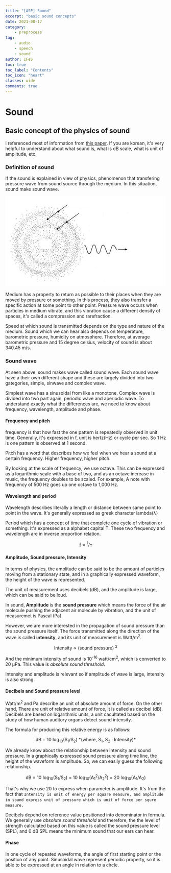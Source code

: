 ```yaml
---
title: "[ASP] Sound"
excerpt: "basic sound concepts"
date: 2021-08-17
category:
    - preprocess
tag:
    - audio
    - speech
    - sound
author: 1FeS
toc: true
toc_label: "Contents"
toc_icon: "heart"
classes: wide
comments: true
---
```


# Sound

## Basic concept of the physics of sound
I referenced most of information from [this paper](https://jkslp.org/upload/pdf/jkslp-22-2-99.pdf). If you are korean, it's very helpful to understand about what sound is, what is dB scale, what is unit of amplitude, etc.

### Definition of sound
If the sound is explained in view of physics, phenomenon that transfering pressure wave from sound source through the medium. In this situation, sound make sound wave.  

![propagation of sound wave](/_img/2021-08-17/propagation_of_sound_wave.png)

Medium has a property to return as possible to their places when they are moved by pressure or something. In this process, they also transfer a specific action at some point to other point. Pressure wave occurs when particles in medium vibrate, and this vibration cause a different density of spaces, it's called a compression and rarefraction.  

Speed at which sound is transmitted depends on the type and nature of the medium. Sound which we can hear also depends on temperature, barometric pressure, humidity on atmosphere. Therefore, at average barometric pressure and 15 degree celsius, velocity of sound is about 340.45 m/s.

### Sound wave
At seen above, sound makes wave called sound wave. Each sound wave have a their own different shape and these are largely divided into two gategories, simple, sinwave and complex wave. 

Simplest wave has a sinusoidal from like a monotone. Complex wave is divided into two part again, periodic wave and aperiodic wave. To understand exactly what the differences are, we need to know about frequency, wavelength, amplitude and phase.

#### Frequency and pitch
frequency is that how fast the one pattern is repeatedly observed in unit time. Generally, it's expressed in f, unit is hertz(Hz) or cycle per sec. So 1 Hz is one pattern is observed at 1 second.

Pitch has a word that describes how we feel when we hear a sound at a certain frequency. Higher frequency, higher pitch.

By looking at the scale of frequency, we use octave. This can be expressed as a logarithmic scale with a base of two, and as an octave increase in music, the frequency doubles to be scaled. For example, A note with frequency of 500 Hz goes up one octave to 1,000 Hz.

#### Wavelength and period
Wavelength describes literally a length or distance between same point to point in the wave. It's generally expressed as greek character lambda(&lambda;)

Period which has a concept of time that complete one cycle of vibration or something. It's expressed as a alphabet capital T. These two frequency and wavelength are in inverse proportion relation.

 <p align = "center"> &fnof; &propto; <sup>1</sup>/<sub>&Tau;</sub> </p>

 #### Amplitude, Sound pressure, Intensity
 In terms of physics, the amplitude can be said to be the amount of particles moving from a stationary state, and in a graphically expressed waveform, the height of the wave is represented.

 The unit of measurement uses decibels (dB), and the amplitude is large, which can be said to be loud. 
 
 In sound, **Amplitude** is the **sound pressure** which means the force of the air molecule pushing the adjacent air molecule by vibration, and the unit of measuremet is Pascal (Pa).

 However, we are more interested in the propagation of sound pressure than the sound pressure itself. The force transmitted along the direction of the wave is called **intensity**, and its unit of measurement is Watt/m<sup>2</sup>.

 <p align = "center"> Intensity &propto; (sound pressure) <sup>2</sup> </p>

 And the minimum intensity of sound is 10<sup>-16</sup> watt/cm<sup>2</sup>, which is converted to 20 &micro;Pa. This value is *absolute sound threshold*.

 Intensity and amplitude is relevant so if amplitude of wave is large, intensity is also strong. 

 #### Decibels and Sound pressure level
Watt/m<sup>2</sup> and Pa describe an unit of absolute amount of force. On the other hand, There are unit of relative amount of force, it is called as decibel (dB). Decibels are based on logarithmic units, a unit cacultated based on the study of how human auditory organs detect sound intensity. 

The formula for producing this relative energy is as follows:

<p align = "center"> dB = 10 log<sub>10</sub>(S<sub>1</sub>/S<sub>2</sub>)  *(where, S<sub>1</sub>, S<sub>2</sub> : Intensity)* </p>

We already know about the relationship between intensity and sound pressure. In a graphically expressed sound pressure along time line, the height of the waveform is amplitude. So, we can easily guess the following relationship.

<p align = "center"> dB = 10 log<sub>10</sub>(S<sub>1</sub>/S<sub>2</sub>) = 10 log<sub>10</sub>(A<sub>1</sub><sup>2</sup>/A<sub>2</sub><sup>2</sup>) = 20 log<sub>10</sub>(A<sub>1</sub>/A<sub>2</sub>) </p>

That's why we use 20 to express when parameter is amplitude. It's from the fact that `Intensity is unit of energy per square measure, and amplitude in sound express unit of pressure which is unit of force per squre measure.`

Decibels depend on reference value positioned into denominator in formula. We generally use *absolute sound threshold* and therefore, the the level of strength calculated based on this value is called the sound pressure level (SPL), and 0 dB SPL means the minimum sound that our ears can hear.

#### Phase
In one cycle of repeated waveforms, the angle of first starting point or the position of any point. Sinusoidal wave represent periodic property, so it is able to be expressed at an angle in relation to a circle.







